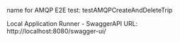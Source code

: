 
name for AMQP E2E test: testAMQPCreateAndDeleteTrip

Local Application Runner - SwaggerAPI URL: http://localhost:8080/swagger-ui/ 